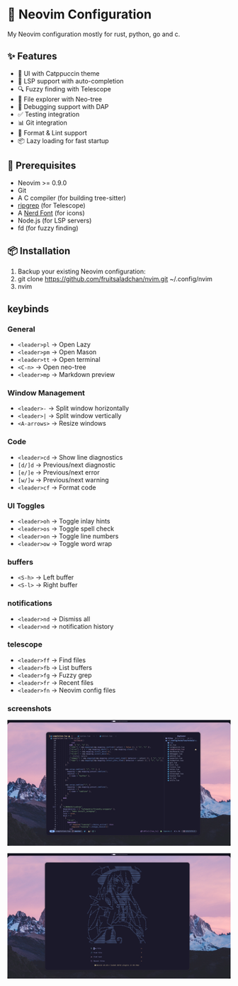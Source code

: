 # 🚀 Neovim Configuration

My Neovim configuration mostly for rust, python, go and c.

## ✨ Features

- 🎨 UI with Catppuccin theme
- 📝 LSP support with auto-completion
- 🔍 Fuzzy finding with Telescope
- 🌳 File explorer with Neo-tree
- 🐛 Debugging support with DAP
- ✅ Testing integration
- 📊 Git integration
- 🔧 Format & Lint support
- 📦 Lazy loading for fast startup

## 🔧 Prerequisites

- Neovim >= 0.9.0
- Git
- A C compiler (for building tree-sitter)
- [ripgrep](https://github.com/BurntSushi/ripgrep) (for Telescope)
- A [Nerd Font](https://www.nerdfonts.com/) (for icons)
- Node.js (for LSP servers)
- fd (for fuzzy finding)

## 📦 Installation

1. Backup your existing Neovim configuration:
2. git clone https://github.com/fruitsaladchan/nvim.git ~/.config/nvim
3. nvim

## keybinds

### General
- `<leader>pl` → Open Lazy
- `<leader>pm` → Open Mason 
- `<leader>tt` → Open terminal
- `<C-n>` → Open neo-tree
- `<leader>mp` → Markdown preview

### Window Management
- `<leader>-` → Split window horizontally
- `<leader>|` → Split window vertically
- `<A-arrows>` → Resize windows

### Code
- `<leader>cd` → Show line diagnostics
- `[d/]d` → Previous/next diagnostic
- `[e/]e` → Previous/next error
- `[w/]w` → Previous/next warning
- `<leader>cf` → Format code

### UI Toggles
- `<leader>oh` → Toggle inlay hints
- `<leader>os` → Toggle spell check
- `<leader>on` → Toggle line numbers
- `<leader>ow` → Toggle word wrap

### buffers
- `<S-h>` → Left buffer
- `<S-l>` → Right buffer

### notifications
- `<leader>nd` → Dismiss all
- `<leader>nd` → notification history


### telescope
- `<leader>ff` → Find files
- `<leader>fb` → List buffers
- `<leader>fg` → Fuzzy grep
- `<leader>fr` → Recent files
- `<leader>fn` → Neovim config files


### screenshots
![editing](./assets/editing.png) 

![dash](./assets/dashboard.png) 
